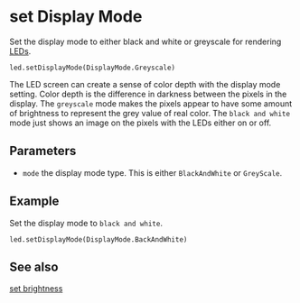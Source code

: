 # set Display Mode

Set the display mode to either black and white or greyscale for rendering [LEDs](/device/screen).

```sig
led.setDisplayMode(DisplayMode.Greyscale)
```

The LED screen can create a sense of color depth with the display mode setting. Color depth is the difference in darkness between the pixels in the display. The `greyscale` mode makes the pixels appear
to have some amount of brightness to represent the grey value of real color. The `black and white` mode just shows an image on the pixels with the LEDs either on or off.

## Parameters

* ``mode`` the display mode type. This is either `BlackAndWhite` or `GreyScale`.

## Example

Set the display mode to `black and white`.

```blocks
led.setDisplayMode(DisplayMode.BackAndWhite)
```

## See also

[set brightness](/reference/led/set-brightness)